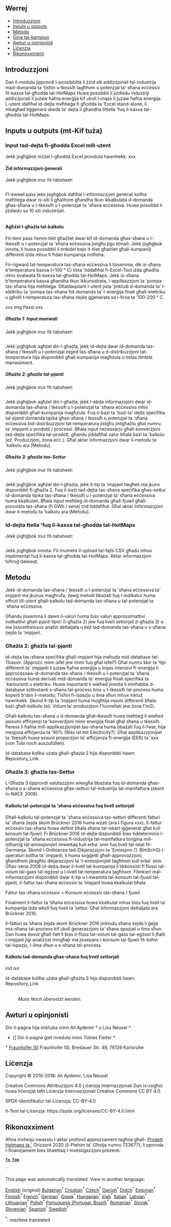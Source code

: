 <h2> Werrej </h2><ul><li> <a href="#introduction">Introduzzjoni</a> </li><li> <a href="#inputs-and-outputs">Inputs u outputs</a> </li><li> <a href="#method">Metodu</a> </li><li> <a href="#sample-run">Ġirja tal-kampjun</a> </li><li> <a href="#authors-and-reviewers">Awturi u opinjonisti</a> </li><li> <a href="#license">Liċenzja</a> </li><li> <a href="#acknowledgement">Rikonoxximent</a> </li></ul><h2> Introduzzjoni </h2><p> Dan il-modulu jipprovdi l-possibbiltà li żżid siti addizzjonali tal-industrija mad-domanda ta &#39;tisħin u tkessiħ tagħhom u potenzjal ta&#39; sħana eċċessiv fil-kaxxa tal-għodda tal-HotMaps Huwa possibbli li jiżdiedu industriji addizzjonali li jużaw ħafna enerġija kif ukoll l-inqas li jużaw ħafna enerġija. L-utent idaħħal id-dejta meħtieġa fi għodda ta ’Excel stand-alone, li mbagħad tiġġenera skeda ta’ dejta li għandha tittella ’fuq il-kaxxa tal-għodda tal-HotMaps. </p><h2> Inputs u outputs (mt-Kif tuża) </h2><h3> Input tad-dejta fl-għodda Excel mill-utent </h3><p> Jekk jogħġbok niżżel l-għodda Excel provduta hawnhekk: xxx </p><h4> Żid informazzjoni ġenerali </h4><p> Jekk jogħġbok mur fit-tabsheet: <figure><img alt="" src="https://github.com/HotMaps/hotmaps_wiki/blob/master/Images/cm_add_industry_plant/General_information.PNG"/></figure></p><p> Fl-ewwel pass jekk jogħġbok daħħal l-informazzjoni ġenerali kollha meħtieġa dwar is-siti li għalihom għandha tkun ikkalkulata d-domanda għas-sħana u t-tkessiħ u l-potenzjal ta &#39;sħana eċċessiva. Huwa possibbli li jiżdiedu sa 10 siti industrijali. </p><figure><img alt="" src="https://github.com/HotMaps/hotmaps_wiki/blob/master/Images/cm_add_industry_plant/General_information_Box.PNG"/></figure><h4> Agħżel l-għażla tal-kalkolu </h4><p> Fit-tieni pass hemm tliet għażliet dwar kif id-domanda għas-sħana u t-tkessiħ u l-potenzjal ta &#39;sħana eċċessiva jistgħu jiġu stmati. Jekk jogħġbok innota, li huwa possibbli li tinbidel bejn it-tliet għażliet għall-kumpaniji differenti iżda mhux fi ħdan kumpanija nnifisha. </p><p> Fir-rigward tat-temperatura tas-sħana eċċessiva li tissemma, dik is-sħana b&#39;temperatura baxxa (&lt;100 ° C) tista &#39;tiddaħħal fl-Excel-Tool iżda għadha mhix evalwata fil-kaxxa tal-għodda tal-HotMaps. Jekk is-sħana b&#39;temperatura baxxa għandha tkun ikkunsidrata, l-applikazzjoni ta &#39;pompa tas-sħana hija meħtieġa. Għaldaqstant l-utent jista &#39;jinkludi d-domanda ta&#39; l-elettriku ta &#39;pompa tas-sħana fid-domanda ta&#39; l-enerġija finali għall-elettriku u jgħolli t-temperatura tas-sħana żejda ġġenerata sa l-firxa ta &#39;100-200 ° C. </p><p> xxx Img Passi xxx </p><h5> Għażla 1: Input manwali </h5><p> Jekk jogħġbok mur fit-tabsheet: <figure><img alt="" src="https://github.com/HotMaps/hotmaps_wiki/blob/master/Images/cm_add_industry_plant/Option1.PNG"/></figure></p><p> Jekk jogħġbok agħżel din l-għażla, jekk id-dejta dwar id-domanda tas-sħana / tkessiħ u l-potenzjal żejjed tas-sħana u d-distribuzzjoni tat-temperatura hija disponibbli għall-kumpanija magħżula u tistax timtela manwalment. </p><h5> Għażla 2: għażla tal-pjanti </h5><p> Jekk jogħġbok mur fit-tabsheet: <figure><img alt="" src="https://github.com/HotMaps/hotmaps_wiki/blob/master/Images/cm_add_industry_plant/Option2.PNG"/></figure></p><p> Jekk jogħġbok agħżel din l-għażla, jekk l-ebda informazzjoni dwar id-domanda tas-sħana / tkessiħ u l-potenzjal ta &#39;sħana eċċessiva mhix disponibbli għall-kumpanija magħżula. Fuq il-bażi ta &#39;bażi ta&#39; dejta speċifika tal-pjanti domanda tipika għas-sħana / tkessiħ u potenzjal ta &#39;sħana eċċessiva bid-distribuzzjoni tat-temperatura jistgħu jintgħażlu għal numru ta&#39; impjanti u prodotti / proċessi. Bħala input neċessarju għall-konverżjoni tad-dejta speċifika tal-prodott, għandu jiddaħħal valur bħala bażi ta &#39;kalkolu (eż. Produzzjoni, żona eċċ.). Għal aktar informazzjoni dwar il-metodu ta &#39;kalkolu ara [Metodu]. </p><h5> Għażla 3: għażla tas-Settur </h5><p> Jekk jogħġbok mur fit-tabsheet: <figure><img alt="" src="https://github.com/HotMaps/hotmaps_wiki/blob/master/Images/cm_add_industry_plant/Option3.PNG"/></figure></p><p> Jekk jogħġbok agħżel din l-għażla, jekk it-tip ta ’impjant tiegħek ma jkunx disponibbli fl-għażla 2. Fuq il-bażi tad-dejta tas-sħana speċifika għas-settur id-domanda tipika tas-sħana / tkessiħ u l-potenzjal ta’ sħana eċċessiva huma kkalkulati. Bħala input meħtieġ id-domanda għall-fjuwil għall-provvista tas-sħana (fi GWh / sena) trid tiddaħħal. Għal aktar informazzjoni dwar il-metodu ta &#39;kalkolu ara [Metodu]. </p><h3> Id-dejta ttella &#39;fuq il-kaxxa tal-għodda tal-HotMaps </h3><p> Jekk jogħġbok mur fit-tabsheet: <figure><img alt="" src="https://github.com/HotMaps/hotmaps_wiki/blob/master/Images/cm_add_industry_plant/Data_Import.PNG"/></figure></p><p> Jekk jogħġbok innota: Fil-mument il-upload tal-fajls CSV għadu mhux implimentat fuq il-kaxxa tal-għodda tal-HotMaps. Aktar informazzjoni toħroġ dalwaqt. </p><h2> Metodu </h2><p> Jekk id-domanda tas-sħana / tkessiħ u l-potenzjal ta &#39;sħana eċċessiva ta&#39; impjant ma jkunux magħrufa, żewġ metodi bbażati fuq l-indikatur huma offruti lill-utent għall-kalkolu tad-domanda tas-sħana u tal-potenzjal ta &#39;sħana eċċessiva. </p><p> Għandu jissemma li dawn il-valuri huma biss valuri approssimattivi indikattivi għall-pjanti tipiċi (l-għażla 2) jew fuq livell settorjali (l-għażla 3) u ma jissostitwixxux analiżi dettaljata u kejl tad-domanda tas-sħana u s-sħana żejda ta &#39;impjant. </p><h3> Għażla 2: għażla tal-pjanti </h3><p> Id-dejta tas-sħana speċifika għall-impjant hija meħuda mid-database tat-Tbassir. (Approċċ minn isfel jew minn fuq għal isfel?) Għal numru kbir ta &#39;tipi differenti ta&#39; impjanti li jużaw ħafna enerġija u inqas intensivi fl-enerġija li jipproċessaw id-domanda tas-sħana / tkessiħ u l-potenzjal ta &#39;sħana eċċessiva huma derivati mid-domanda ta&#39; enerġija finali speċifika ta &#39;karburanti u elettriku. Huwa importanti li wieħed jinnota li minħabba d-database sottostanti s-sħana tal-proċess biss u t-tkessiħ tal-proċess huma koperti b&#39;dan il-metodu; Tisħin fl-ispazju u ilma sħun mhux inkluż hawnhekk. Skond it-tip ta ’impjant huma mogħtija inputs differenti bħala bażi għall-kalkolu (eż. Volum ta’ produzzjoni f’tunnellati jew żona f’m2). </p><p> Għall-kalkolu tas-sħana u d-domanda għat-tkessiħ huwa meħtieġ li wieħed jassumi effiċjenzi ta &#39;konverżjoni minn enerġija finali għal sħana u tkessiħ. Peress li ħafna mill-applikazzjonijiet tas-sħana huma bbażati fuq il-fwar, hija meqjusa effiċjenza ta &#39;90% (Was ist mit Electricity?). Għal applikazzjonijiet ta &#39;tkessiħ huwa assunt proporzjon ta&#39; effiċjenza fl-enerġija (EER) ta &#39;xxx (von Tobi noch auszufüllen). </p><p> Id-database kollha użata għall-għażla 2 hija disponibbli hawn: Repository_Link </p><h3> Għażla 3: għażla tas-Settur </h3><p> L-Għażla 3 tipprovdi valutazzjoni wiesgħa bbażata fuq id-domanda għas-sħana u s-sħana eċċessiva għas-setturi tal-industrija tal-manifattura (skont in-NACE 2008). </p><h4> Kalkolu tal-potenzjal ta &#39;sħana eċċessiva fuq livell settorjali </h4><p> Għall-kalkolu tal-potenzjal ta &#39;sħana eċċessiva tas-setturi differenti fatturi ta&#39; sħana żejda skont Brückner 2016 huma wżati (ara l-figura xxx). Il-fattur eċċessiv tas-sħana huwa definit bħala sħana tal-iskart iġġenerat għal kull konsum tal-fjuwil. Fi Brückner 2016 id-dejta disponibbli biex tiddetermina l-potenzjal ta &#39;sħana eċċessiva fl-industrija tal-manifattura toriġina mill-istħarriġ tal-emissjonijiet imwettaq kull erba&#39; snin fuq livell tal-istat fil-Ġermanja. Skond l-Ordinanza tad-Dikjarazzjoni ta &#39;Emissjoni (1. BImSchG) l-operaturi kollha ta&#39; impjanti, li huma soġġetti għall-approvazzjoni, għandhom jibagħtu dikjarazzjoni ta &#39;l-emissjonijiet tagħhom kull erba&#39; snin. Għas-sena 2008 id-dejta dwar il-livell tal-kumpanija li tikkonsisti fi flussi tal-volum tal-gass tal-egżost u l-livell tat-temperatura tagħhom. Flimkien mal-informazzjoni disponibbli dwar it-tip u l-kwantità tal-konsum tal-fjuwil tal-pjanti, il-fattur tas-sħana eċċessiv ta ’impjant huwa kkalkulat bħala </p><p> Fattur tas-sħana eċċessiv = Konsum eċċessiv tas-sħana / fjuwil </p><p> Finalment il-fattur ta ’sħana eċċessiva huwa kkalkulat mhux biss fuq livell ta’ kumpanija iżda wkoll fuq livell ta ’settur. Għal informazzjoni dettaljata ara Brückner 2016. </p><p> Il-fatturi ta ’sħana żejda skont Brückner 2016 jinkludu sħana żejda li ġejja mis-sħana tal-proċess kif ukoll ġenerazzjoni ta’ sħana spazjali u ilma sħun. Dan huwa dovut għall-fatt li biss il-fluss tal-volum tal-gass tal-egżost li jħalli l-impjant jiġi analizzat mingħajr ma jissepara l-konsum tal-fjuwil fit-tisħin tal-ispazju, l-ilma sħun u s-sħana tal-proċess. </p><h4> Kalkolu tad-domanda għas-sħana fuq livell settorjali </h4><p> irid isir </p><p> Id-database kollha użata għall-għażla 3 hija disponibbli hawn: Repository_Link </p><figure><img alt="" src="https://github.com/HotMaps/hotmaps_wiki/blob/master/Images/cm_add_industry_plant/Factors.PNG"/><figcaption> <i><br/> Muss Noch übersetzt werden.</i> </figcaption></figure><h2> Awturi u opinjonisti </h2><p> Din il-paġna hija miktuba minn Ali Aydemir * u Lisa Neusel * </p><ul><li> [] Din il-paġna ġiet riveduta minn Tobias Fleiter *. </li></ul><p> * <a href="https://isi.fraunhofer.de/">Fraunhofer ISI</a> Fraunhofer ISI, Breslauer Str. 48, 76139 Karlsruhe </p><h2> Liċenzja </h2><p> Copyright © 2016-2018: Ali Aydemir, Lisa Neusel </p><p> Creative Commons Attribuzzjoni 4.0 Liċenzja Internazzjonali Dan ix-xogħol huwa liċenzjat taħt Liċenzja Internazzjonali Creative Commons CC BY 4.0. </p><p> SPDX-Identifikatur tal-Liċenzja: CC-BY-4.0 </p><p> It-Test tal-Liċenzja: https://spdx.org/licenses/CC-BY-4.0.html </p><h2> Rikonoxximent </h2><p> Aħna nixtiequ nwasslu l-aktar profond apprezzament tagħna għall- <a href="https://www.hotmaps-project.eu">Proġett Hotmaps ta &#39;</a> Orizzont 2020 (il-Ftehim ta&#39; Għotja numru 723677), li pprovda l-finanzjament biex titwettaq l-investigazzjoni preżenti. </p><p><ins> <code><strong><a href="#table-of-contents">To Top</a></strong></code> </ins> </p><p> `` </p>

This page was automatically translated. View in another language:

[English](en-CM-Add-industry-plant) (original) [Bulgarian](bg-CM-Add-industry-plant)<sup>\*</sup> [Croatian](hr-CM-Add-industry-plant)<sup>\*</sup> [Czech](cs-CM-Add-industry-plant)<sup>\*</sup> [Danish](da-CM-Add-industry-plant)<sup>\*</sup> [Dutch](nl-CM-Add-industry-plant)<sup>\*</sup> [Estonian](et-CM-Add-industry-plant)<sup>\*</sup> [Finnish](fi-CM-Add-industry-plant)<sup>\*</sup> [French](fr-CM-Add-industry-plant)<sup>\*</sup> [German](de-CM-Add-industry-plant)<sup>\*</sup> [Greek](el-CM-Add-industry-plant)<sup>\*</sup> [Hungarian](hu-CM-Add-industry-plant)<sup>\*</sup> [Irish](ga-CM-Add-industry-plant)<sup>\*</sup> [Italian](it-CM-Add-industry-plant)<sup>\*</sup> [Latvian](lv-CM-Add-industry-plant)<sup>\*</sup> [Lithuanian](lt-CM-Add-industry-plant)<sup>\*</sup>  [Polish](pl-CM-Add-industry-plant)<sup>\*</sup> [Portuguese (Portugal, Brazil)](pt-CM-Add-industry-plant)<sup>\*</sup> [Romanian](ro-CM-Add-industry-plant)<sup>\*</sup> [Slovak](sk-CM-Add-industry-plant)<sup>\*</sup> [Slovenian](sl-CM-Add-industry-plant)<sup>\*</sup> [Spanish](es-CM-Add-industry-plant)<sup>\*</sup> [Swedish](sv-CM-Add-industry-plant)<sup>\*</sup> 

<sup>\*</sup>: machine translated

